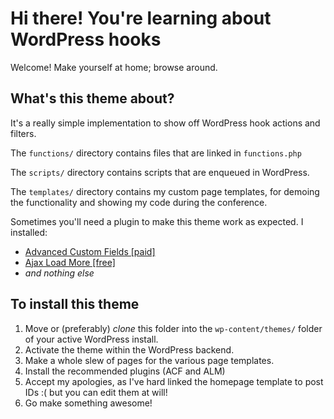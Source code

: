 # Hi there! You're learning about WordPress hooks

Welcome! Make yourself at home; browse around.

## What's this theme about?

It's a really simple implementation to show off WordPress hook actions and filters.

The `functions/` directory contains files that are linked in `functions.php`

The `scripts/` directory contains scripts that are enqueued in WordPress.

The `templates/` directory contains my custom page templates, for demoing the functionality and showing my code during the conference.

Sometimes you'll need a plugin to make this theme work as expected. I installed:
  - [Advanced Custom Fields [paid]](https://advancedcustomfields.com/)
  - [Ajax Load More [free]](https://connekthq.com/plugins/ajax-load-more/)
  - _and nothing else_


## To install this theme
  1. Move or (preferably) *clone* this folder into the `wp-content/themes/` folder of your active WordPress install.
  2. Activate the theme within the WordPress backend.
  3. Make a whole slew of pages for the various page templates.
  4. Install the recommended plugins (ACF and ALM)
  5. Accept my apologies, as I've hard linked the homepage template to post IDs :( but you can edit them at will!
  6. Go make something awesome!
